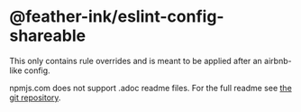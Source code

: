# @feather-ink/eslint-config-shareable

This only contains rule overrides and is meant to be applied after an airbnb-like config.

npmjs.com does not support .adoc readme files.
For the full readme see [the git repository](https://github.com/raldone01/eslint-config-shareable).
